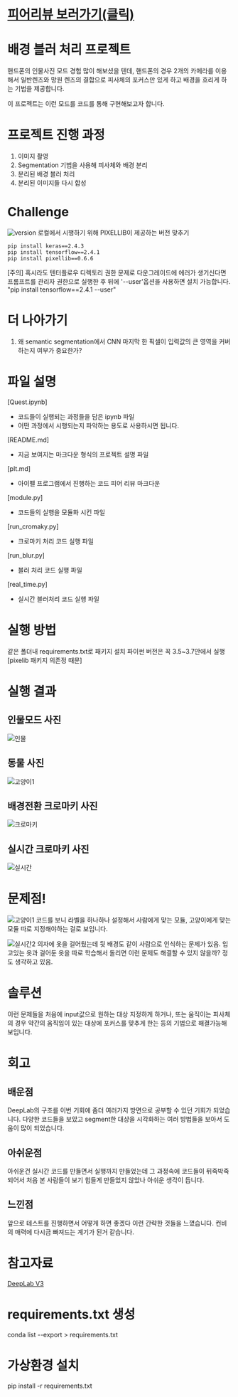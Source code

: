 # [피어리뷰 보러가기(클릭)](PRT.md)

# 배경 블러 처리 프로젝트
핸드폰의 인물사진 모드 경험 많이 해보셨을 텐데, 핸드폰의 경우 2개의 카메라를 이용해서 일반렌즈와 망원 렌즈의 결합으로 피사체의 포커스만 있게 하고 배경을 흐리게 하는 기법을 제공합니다.

이 프로젝트는 이런 모드를 코드를 통해 구현해보고자 합니다.

# 프로젝트 진행 과정

1. 이미지 촬영
2. Segmentation 기법을 사용해 피사체와 배경 분리
3. 분리된 배경 블러 처리
4. 분리된 이미지들 다시 합성

# Challenge
![version](images/doc.png)
로컬에서 시행하기 위해 PIXELLIB이 제공하는 버전 맞추기

```
pip install keras==2.4.3
pip install tensorflow==2.4.1
pip install pixellib==0.6.6
```

[주의]
혹시라도 텐터플로우 디렉토리 권한 문제로 다운그레이드에 에러가 생기신다면 프롬프트를 관리자 권한으로 실행한 후 뒤에 '--user'옵션을 사용하면 설치 가능합니다.
"pip install tensorflow==2.4.1 --user"


# 더 나아가기

1. 왜 semantic segmentation에서 CNN 마지막 한 픽셀이 입력값의 큰 영역을 커버하는지 여부가 중요한가?

# 파일 설명

[Quest.ipynb]
- 코드들이 실행되는 과정들을 담은 ipynb 파일
- 어떤 과정에서 시행되는지 파악하는 용도로 사용하시면 됩니다.

[README.md]
- 지금 보여지는 마크다운 형식의 프로젝트 설명 파일

[plt.md]
- 아이펠 프로그램에서 진행하는 코드 피어 리뷰 마크다운

[module.py]
- 코드들의 실행을 모듈화 시킨 파일

[run_cromaky.py]
- 크로마키 처리 코드 실행 파일

[run_blur.py]
- 블러 처리 코드 실행 파일

[real_time.py]
- 실시간 블러처리 코드 실행 파일

# 실행 방법
같은 폴더내 requirements.txt로 패키지 설치
파이썬 버전은 꼭 3.5~3.7안에서 실행 [pixelib 패키지 의존정 때문]

# 실행 결과
## 인물모드 사진
![인물](images/인물.png)

## 동물 사진
![고양이1](images/고양이2.png)

## 배경전환 크로마키 사진
![크로마키](images/크로마키.png)

## 실시간 크로마키 사진
![실시간](images/realtime2.png)

# 문제점!
![고양이1](images/고양이1.png)
코드를 보니 라벨을 하나하나 설정해서 사람에게 맞는 모듈, 고양이에게 맞는 모듈 따로 지정해야하는 걸로 보입니다.

![실시간2](images/realtime1.png)
의자에 옷을 걸어뒀는데 뒷 배경도 같이 사람으로 인식하는 문제가 있음. 입고있는 옷과 걸어둔 옷을 따로 학습해서 돌리면 이런 문제도 해결할 수 있지 않을까? 정도 생각하고 있음.

# 솔루션
이런 문제들을 처음에 input값으로 원하는 대상 지정하게 하거나, 또는 움직이는 피사체의 경우 약간의 움직임이 있는 대상에 포커스를 맞추게 한는 등의 기법으로 해결가능해 보입니다.

# 회고

## 배운점
DeepLab의 구조를 이번 기회에 좀더 여러가지 방면으로 공부할 수 있던 기회가 되었습니다.
다양한 코드들을 보았고 segment한 대상을 시각화하는 여러 방법들을 보아서 도움이 많이 되었습니다.

## 아쉬운점
아쉬운건 실시간 코드를 만들면서 실행까지 만들었는데 그 과정속에 코드들이 뒤죽박죽 되어서 처음 본 사람들이 보기 힘들게 만들었지 않았나 아쉬운 생각이 듭니다.

## 느낀점
앞으로 테스트를 진행하면서 어떻게 하면 좋겠다 이런 간략한 것들을 느꼈습니다. 컨비의 매력에 다시금 빠져드는 계기가 된거 같습니다.

# 참고자료

[DeepLab V3](https://bloglunit.wordpress.com/2018/07/02/deeplab-v3-encoder-decoder-with-atrous-separable-convolution-for-semantic-image-segmentation/)


# requirements.txt 생성
conda list --export > requirements.txt

# 가상환경 설치
pip install -r requirements.txt